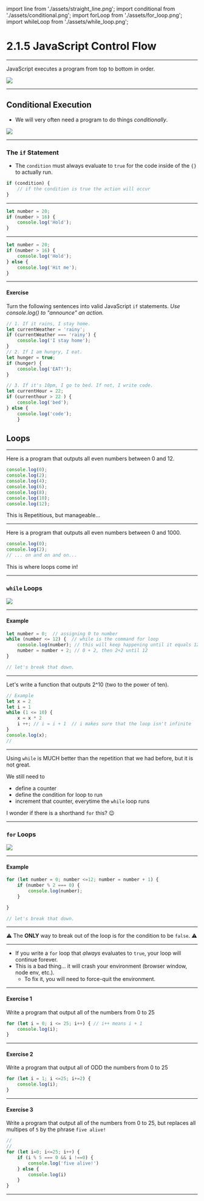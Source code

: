 import line from './assets/straight_line.png';
import conditional from './assets/conditional.png';
import forLoop from './assets/for_loop.png';
import whileLoop from './assets/while_loop.png';

# 2.1.5 JavaScript Control Flow

---

JavaScript executes a program from top to bottom in order.

<img src='./assets/straight_line.png' />

---

## Conditional Execution

- We will very often need a program to do things _conditionally_.

<img src='./assets/conditional.png' />

---

### The `if` Statement

- The `condition` must always evaluate to `true` for the code inside of the `{}` to actually run.
 
```js
if (condition) {
    // if the condition is true the action will occur 
}
```

---

```js
let number = 20;
if (number > 16) {
    console.log('Hold');
}
```

---

```js
let number = 20;
if (number > 16) {
    console.log('Hold');
} else {
    console.log('Hit me');
}
```

---

#### Exercise

Turn the following sentences into valid JavaScript `if` statements. _Use console.log() to "announce" an action._

```js
// 1. If it rains, I stay home.
let currentWeather = 'rainy';
if (currentWeather === 'rainy') {
    console.log('I stay home');
}
// 2. If I am hungry, I eat.
let hunger = true;
if (hunger) {
    console.log('EAT!');
}

// 3. If it's 10pm, I go to bed. If not, I write code.
let currentHour = 22; 
if (currenthour > 22 ) {
    console.log('bed'); 
} else {
    console.log('code');
    }


```

## Loops

---

Here is a program that outputs all even numbers between 0 and 12.

```js
console.log(0);
console.log(2);
console.log(4);
console.log(6);
console.log(8);
console.log(10);
console.log(12);
```

This is Repetitious, but manageable...

---

Here is a program that outputs all even numbers between 0 and 1000.

```js
console.log(0);
console.log(2);
// ... on and on and on...
```

This is where loops come in!

---

### `while` Loops

<img src='./assets/while_loop.png' />

---

#### Example

```js
let number = 0;  // assigning 0 to number 
while (number <= 12) {  // while is the command for loop
    console.log(number); // this will keep happening until it equals 12
    number = number + 2; // 0 + 2, then 2+2 until 12 
}

// let's break that down.
```


---

Let's write a function that outputs 2^10 (two to the power of ten).

```js
// Example
let x = 2 
let i = 1
while (1 <= 10) {
    x = x * 2
    i ++; // i = i + 1  // i makes sure that the loop isn't infinite 
}
console.log(x);
// 


```

---

Using `while` is MUCH better than the repetition that we had before, but it is not great.

We still need to

- define a counter
- define the condition for loop to run
- increment that counter, everytime the `while` loop runs

I wonder if there is a shorthand `for` this? 😉

---

### `for` Loops

<img src='./assets/for_loop.png' />

---

#### Example

```js
for (let number = 0; number <=12; number = number + 1) {
    if (number % 2 === 0) {
        console.log(number);
    }

}

// let's break that down.
```

---

⚠️ The **ONLY** way to break out of the loop is for the condition to be `false`. ⚠️

---

- If you write a `for` loop that _always_ evaluates to `true`, your loop will continue forever.
- This is a bad thing... it will crash your environment (browser window, node env, etc.).
    - To fix it, you will need to force-quit the environment.

---

#### Exercise 1

Write a program that output all of the numbers from 0 to 25

```js
for (let i = 0; i <= 25; i++) { // i++ means i + 1 
    console.log(i);
}
```

---

#### Exercise 2

Write a program that output all of ODD the numbers from 0 to 25

```js
for (let i = 1; i <=25; i+=2) {
    console.log(i);
}

```

---

#### Exercise 3

Write a program that output all of the numbers from 0 to 25, but replaces all multipes of `5` by the phrase `five alive!`

```js
// 
// 
for (let i=0; i<=25; i++) {
    if (i % 5 === 0 && i !==0) {
        console.log('five alive!')  
    } else {
        console.log(i)
    }
}


```

---